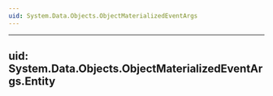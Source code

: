 ```yaml
---
uid: System.Data.Objects.ObjectMaterializedEventArgs
---
```


---
uid: System.Data.Objects.ObjectMaterializedEventArgs.Entity
---
